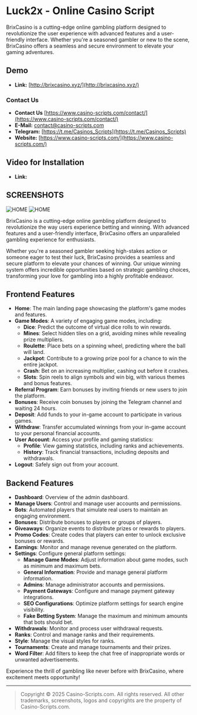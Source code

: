 # Luck2x - Online Casino Script

BrixCasino is a cutting-edge online gambling platform designed to revolutionize the user experience with advanced features and a user-friendly interface. Whether you're a seasoned gambler or new to the scene, BrixCasino offers a seamless and secure environment to elevate your gaming adventures.

## Demo
- **Link:** [http://brixcasino.xyz/](http://brixcasino.xyz/)

### Contact Us
- **Contact Us** [https://www.casino-scripts.com/contact/](https://www.casino-scripts.com/contact/)
- **E-Mail:** [contact@casino-scripts.com](mailto:contact@casino-scripts.com)
- **Telegram:** [https://t.me/Casinos_Scripts](https://t.me/Casinos_Scripts)
- **Website:** [https://www.casino-scripts.com/](https://www.casino-scripts.com/)

## Video for Installation
- **Link:** []()

## SCREENSHOTS 
![HOME]( "https://i.ibb.co/V0fmYNx6/Screenshot-2025-03-29-191007.png")
![HOME]( "https://i.ibb.co/8n6TmcM7/Screenshot-2025-03-29-191030.png")


BrixCasino is a cutting-edge online gambling platform designed to revolutionize the way users experience betting and winning. With advanced features and a user-friendly interface, BrixCasino offers an unparalleled gambling experience for enthusiasts.

Whether you're a seasoned gambler seeking high-stakes action or someone eager to test their luck, BrixCasino provides a seamless and secure platform to elevate your chances of winning. Our unique winning system offers incredible opportunities based on strategic gambling choices, transforming your love for gambling into a highly profitable endeavor.

## Frontend Features

- **Home**: The main landing page showcasing the platform's game modes and features.
- **Game Modes**: A variety of engaging game modes, including:
  - **Dice**: Predict the outcome of virtual dice rolls to win rewards.
  - **Mines**: Select hidden tiles on a grid, avoiding mines while revealing prize multipliers.
  - **Roulette**: Place bets on a spinning wheel, predicting where the ball will land.
  - **Jackpot**: Contribute to a growing prize pool for a chance to win the entire jackpot.
  - **Crash**: Bet on an increasing multiplier, cashing out before it crashes.
  - **Slots**: Spin reels to align symbols and win big, with various themes and bonus features.
- **Referral Program**: Earn bonuses by inviting friends or new users to join the platform.
- **Bonuses**: Receive coin bonuses by joining the Telegram channel and waiting 24 hours.
- **Deposit**: Add funds to your in-game account to participate in various games.
- **Withdraw**: Transfer accumulated winnings from your in-game account to your personal financial accounts.
- **User Account**: Access your profile and gaming statistics:
  - **Profile**: View gaming statistics, including ranks and achievements.
  - **History**: Track financial transactions, including deposits and withdrawals.
- **Logout**: Safely sign out from your account.

## Backend Features

- **Dashboard**: Overview of the admin dashboard.
- **Manage Users**: Control and manage user accounts and permissions.
- **Bots**: Automated players that simulate real users to maintain an engaging environment.
- **Bonuses**: Distribute bonuses to players or groups of players.
- **Giveaways**: Organize events to distribute prizes or rewards to players.
- **Promo Codes**: Create codes that players can enter to unlock exclusive bonuses or rewards.
- **Earnings**: Monitor and manage revenue generated on the platform.
- **Settings**: Configure general platform settings:
  - **Manage Game Modes**: Adjust information about game modes, such as minimum and maximum bets.
  - **General Information**: Provide and manage general platform information.
  - **Admins**: Manage administrator accounts and permissions.
  - **Payment Gateways**: Configure and manage payment gateway integrations.
  - **SEO Configurations**: Optimize platform settings for search engine visibility.
  - **Fake Betting System**: Manage the maximum and minimum amounts that bots should bet.
- **Withdrawals**: Monitor and process user withdrawal requests.
- **Ranks**: Control and manage ranks and their requirements.
- **Style**: Manage the visual styles for ranks.
- **Tournaments**: Create and manage tournaments and their prizes.
- **Word Filter**: Add filters to keep the chat free of inappropriate words or unwanted advertisements.

Experience the thrill of gambling like never before with BrixCasino, where excitement meets opportunity!

---

> Copyright © 2025 Casino-Scripts.com. All rights reserved. All other trademarks, screenshots, logos and copyrights are the property of Casino-Scripts.com.
